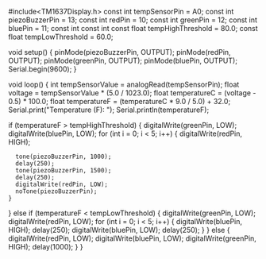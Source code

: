 #include<TM1637Display.h>
const int tempSensorPin = A0;
const int piezoBuzzerPin = 13;
const int redPin = 10;
const int greenPin = 12;
const int bluePin = 11;
const int 
const int
const float tempHighThreshold = 80.0;
const float tempLowThreshold = 60.0;

void setup() {
  pinMode(piezoBuzzerPin, OUTPUT);
  pinMode(redPin, OUTPUT);
  pinMode(greenPin, OUTPUT);
  pinMode(bluePin, OUTPUT);
  Serial.begin(9600);
}

void loop() {
  int tempSensorValue = analogRead(tempSensorPin);
  float voltage = tempSensorValue * (5.0 / 1023.0);
  float temperatureC = (voltage - 0.5) * 100.0;
  float temperatureF = (temperatureC * 9.0 / 5.0) + 32.0;
  Serial.print("Temperature (F): ");
  Serial.println(temperatureF);

  if (temperatureF > tempHighThreshold) {
    digitalWrite(greenPin, LOW);
    digitalWrite(bluePin, LOW);
    for (int i = 0; i < 5; i++) {
      digitalWrite(redPin, HIGH);
      
      tone(piezoBuzzerPin, 1000);
      delay(250);
      tone(piezoBuzzerPin, 1500);
      delay(250);
      digitalWrite(redPin, LOW);
      noTone(piezoBuzzerPin);
    }
  } else if (temperatureF < tempLowThreshold) {
    digitalWrite(greenPin, LOW);
    digitalWrite(redPin, LOW);
    for (int i = 0; i < 5; i++) {
      digitalWrite(bluePin, HIGH);
      delay(250);
      digitalWrite(bluePin, LOW);
      delay(250);
    }
  } else {
    digitalWrite(redPin, LOW);
    digitalWrite(bluePin, LOW);
    digitalWrite(greenPin, HIGH);
    delay(1000);
  }
}
